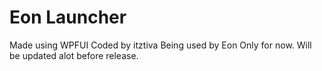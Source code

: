 # Eon Launcher 

Made using WPFUI 
Coded by itztiva
Being used by Eon Only for now.
Will be updated alot before release.